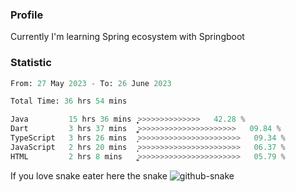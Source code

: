 ### Profile 

Currently I'm learning Spring ecosystem with Springboot

### Statistic
<!--START_SECTION:waka-->

```python
From: 27 May 2023 - To: 26 June 2023

Total Time: 36 hrs 54 mins

Java         15 hrs 36 mins  ͎͎͎͎͎͎͎͎͎͎̦>>>>>>>>>>>>>>   42.28 %
Dart         3 hrs 37 mins   ͎͎͚>>>>>>>>>>>>>>>>>>>>>>   09.84 %
TypeScript   3 hrs 26 mins   ͎͎>>>>>>>>>>>>>>>>>>>>>>>   09.34 %
JavaScript   2 hrs 20 mins   ͎̝>>>>>>>>>>>>>>>>>>>>>>>   06.37 %
HTML         2 hrs 8 mins    ͎͚>>>>>>>>>>>>>>>>>>>>>>>   05.79 %
```

<!--END_SECTION:waka-->

If you love snake eater here the snake 
<picture>
  <source media="(prefers-color-scheme: dark)" srcset="https://github.com/pradana4648/pradana4648/blob/c0566a83ca6ea5f2e46bab00e717c4c82b4b5c4c/github-contribution-grid-snake-dark.svg" />
  <source media="(prefers-color-scheme: light)" srcset="https://github.com/pradana4648/pradana4648/blob/c0566a83ca6ea5f2e46bab00e717c4c82b4b5c4c/github-contribution-grid-snake.svg" />
  <img alt="github-snake" src="https://github.com/pradana4648/pradana4648/blob/c0566a83ca6ea5f2e46bab00e717c4c82b4b5c4c/github-contribution-grid-snake.svg" />
</picture>

